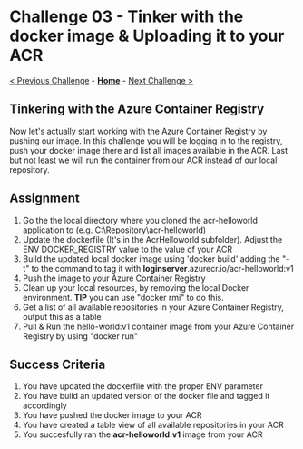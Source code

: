 # Challenge 03 - Tinker with the docker image & Uploading it to your ACR

[< Previous Challenge](./Challenge-02.md) - **[Home](../README.md)** - [Next Challenge >](./Challenge-04.md)

## Tinkering with the Azure Container Registry

Now let's actually start working with the Azure Container Registry by pushing our image. In this challenge you will be logging in to the registry, push your docker image there and list all images available in the ACR.
Last but not least we will run the container from our ACR instead of our local repository.

## Assignment

1. Go the the local directory where you cloned the acr-helloworld application to (e.g. C:\Repository\acr-helloworld)
2. Update the dockerfile (It's in the AcrHelloworld subfolder). Adjust the ENV DOCKER_REGISTRY value to the value of your ACR
3. Build the updated local docker image using 'docker build' adding the "-t" to the command to tag it with **loginserver**.azurecr.io/acr-helloworld:v1
5. Push the image to your Azure Container Registry
6. Clean up your local resources, by removing the local Docker environment. **TIP** you can use "docker rmi" to do this.
7. Get a list of all available repositories in your Azure Container Registry, output this as a table
8. Pull & Run the hello-world:v1 container image from your Azure Container Registry by using "docker run"

## Success Criteria

1. You have updated the dockerfile with the proper ENV parameter
2. You have build an updated version of the docker file and tagged it accordingly
3. You have pushed the docker image to your ACR
4. You have created a table view of all available repositories in your ACR
5. You succesfully ran the **acr-helloworld:v1** image from your ACR 